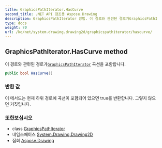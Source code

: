 ```yaml
---
title: GraphicsPathIterator.HasCurve
second_title: .NET API 참조용 Aspose.Drawing
description: GraphicsPathIterator 방법. 이 경로와 관련된 경로가GraphicsPathIterator 곡선을 포함합니다.
type: docs
weight: 70
url: /ko/net/system.drawing.drawing2d/graphicspathiterator/hascurve/
---
```

## GraphicsPathIterator.HasCurve method

이 경로와 관련된 경로가[`GraphicsPathIterator`](../) 곡선을 포함합니다.

```csharp
public bool HasCurve()
```

### 반환 값

이 메서드는 현재 하위 경로에 곡선이 포함되어 있으면 true를 반환합니다. 그렇지 않으면 거짓입니다.

### 또한보십시오

* class [GraphicsPathIterator](../)
* 네임스페이스 [System.Drawing.Drawing2D](../../graphicspathiterator/)
* 집회 [Aspose.Drawing](../../../)


